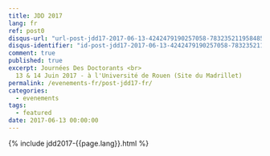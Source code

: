 ```yaml
---
title: JDD 2017
lang: fr
ref: post0
disqus-url: "url-post-jdd17-2017-06-13-4242479190257058-7832352119584852-985579735799175"
disqus-identifier: "id-post-jdd17-2017-06-13-4242479190257058-7832352119584852-985579735799175"
comment: true
published: true
excerpt: Journées Des Doctorants <br>
  13 & 14 Juin 2017 - à l'Université de Rouen (Site du Madrillet)
permalink: /evenements-fr/post-jdd17-fr/
categories:
  - evenements
tags:
  - featured
date: 2017-06-13 00:00:00
---
```


{% include jdd2017-{{page.lang}}.html %}
